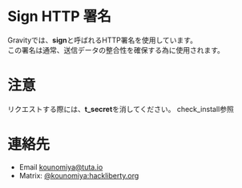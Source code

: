 # Sign HTTP 署名

Gravityでは、**sign**と呼ばれるHTTP署名を使用しています。  
この署名は通常、送信データの整合性を確保する為に使用されます。

# 注意
リクエストする際には、**t_secret**を消してください。
check_install参照

# 連絡先
- Email [kounomiya@tuta.io](mailto:kounomiya@tuta.io)
- Matrix: [@kounomiya:hackliberty.org](https://matrix.to/#/@kounomiya:hackliberty.org)